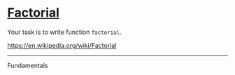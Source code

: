 <div class="description-content p-4">
<div class="markdown prose max-w-none mb-8" id="description"><h1><a href="https://www.codewars.com/kata/57a049e253ba33ac5e000212" target="_blank">Factorial</a></h1><p>Your task is to write function <code>factorial</code>.</p>
<p><a href="https://en.wikipedia.org/wiki/Factorial" data-turbolinks="false" target="_blank">https://en.wikipedia.org/wiki/Factorial</a></p>
</div>
<hr>
<div class="mt-4"><span><i class="icon-moon-tag "></i></span><div class="keyword-tag">Fundamentals</div></div>
</div>
